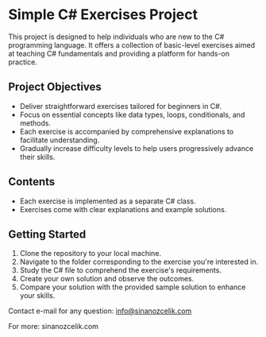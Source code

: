 # Simple C# Exercises Project

This project is designed to help individuals who are new to the C# programming language. It offers a collection of basic-level exercises aimed at teaching C# fundamentals and providing a platform for hands-on practice.

## Project Objectives

- Deliver straightforward exercises tailored for beginners in C#.
- Focus on essential concepts like data types, loops, conditionals, and methods.
- Each exercise is accompanied by comprehensive explanations to facilitate understanding.
- Gradually increase difficulty levels to help users progressively advance their skills.

## Contents

- Each exercise is implemented as a separate C# class.
- Exercises come with clear explanations and example solutions.

## Getting Started

1. Clone the repository to your local machine.
2. Navigate to the folder corresponding to the exercise you're interested in.
3. Study the C# file to comprehend the exercise's requirements.
4. Create your own solution and observe the outcomes.
5. Compare your solution with the provided sample solution to enhance your skills.

Contact e-mail for any question: info@sinanozcelik.com

For more: sinanozcelik.com
